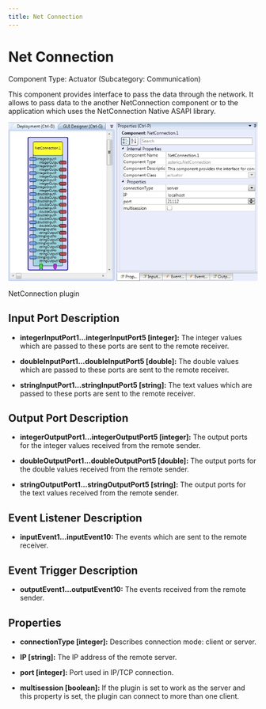```yaml
---
title: Net Connection
---
```


# Net Connection

Component Type: Actuator (Subcategory: Communication)

This component provides interface to pass the data through the network. It allows to pass data to the another NetConnection component or to the application which uses the NetConnection Native ASAPI library.

![Screenshot: NetConnection plugin](img/netconnection.jpg "Screenshot: NetConnection plugin")

NetConnection plugin

## Input Port Description

*   **integerInputPort1...integerInputPort5 \[integer\]:** The integer values which are passed to these ports are sent to the remote receiver.  
    
*   **doubleInputPort1...doubleInputPort5 \[double\]:** The double values which are passed to these ports are sent to the remote receiver.
*   **stringInputPort1...stringInputPort5 \[string\]:** The text values which are passed to these ports are sent to the remote receiver.

## Output Port Description

*   **integerOutputPort1...integerOutputPort5 \[integer\]:** The output ports for the integer values received from the remote sender.  
    
*   **doubleOutputPort1...doubleOutputPort5 \[double\]:** The output ports for the double values received from the remote sender.  
    
*   **stringOutputPort1...stringOutputPort5 \[string\]:** The output ports for the text values received from the remote sender.  
    

## Event Listener Description

*   **inputEvent1...inputEvent10:** The events which are sent to the remote receiver.  
    

## Event Trigger Description

*   **outputEvent1...outputEvent10:** The events received from the remote sender.  
    

## Properties

*   **connectionType \[integer\]:** Describes connection mode: client or server.  
    
*   **IP \[string\]:** The IP address of the remote server.  
    
*   **port \[integer\]:** Port used in IP/TCP connection.
*   **multisession \[boolean\]:** If the plugin is set to work as the server and this property is set, the plugin can connect to more than one client.